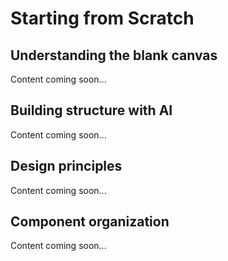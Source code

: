 # Starting from Scratch

## Understanding the blank canvas

Content coming soon...

## Building structure with AI

Content coming soon...

## Design principles

Content coming soon...

## Component organization

Content coming soon...